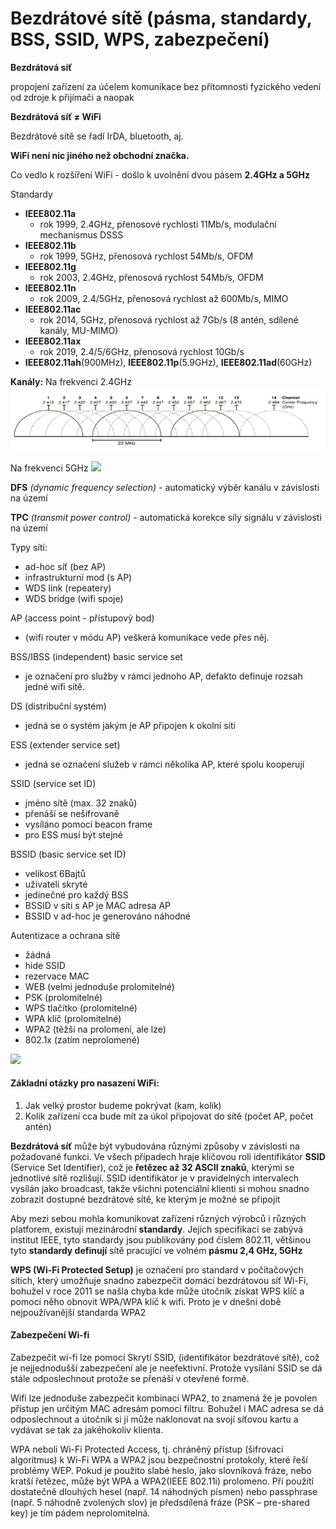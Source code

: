 # Bezdrátové sítě (pásma, standardy, BSS, SSID, WPS, zabezpečení)
**Bezdrátová síť**

propojení zařízení za účelem komunikace bez přítomnosti fyzického vedení od zdroje k přijímači a naopak

**Bezdrátová síť ≠ WiFi**

Bezdrátové sítě se řadí IrDA, bluetooth, aj.

**WiFi není nic jiného než obchodní značka.**

Co vedlo k rozšíření WiFi - došlo k uvolnění dvou pásem **2.4GHz a 5GHz**

Standardy
- **IEEE802.11a**
  - rok 1999, 2.4GHz, přenosové rychlosti 11Mb/s, modulační mechanismus DSSS
- **IEEE802.11b**
  - rok 1999, 5GHz, přenosová rychlost 54Mb/s, OFDM
- **IEEE802.11g**
  - rok 2003, 2.4GHz, přenosová rychlost 54Mb/s, OFDM
- **IEEE802.11n**
  - rok 2009, 2.4/5GHz, přenosová rychlost až 600Mb/s, MIMO
- **IEEE802.11ac**
  - rok 2014, 5GHz, přenosová rychlost až 7Gb/s (8 antén, sdílené kanály, MU-MIMO)
- **IEEE802.11ax**
  - rok 2019, 2.4/5/6GHz, přenosová rychlost 10Gb/s
- **IEEE802.11ah**(900MHz), **IEEE802.11p**(5.9GHz), **IEEE802.11ad**(60GHz)

**Kanály:**
Na frekvenci 2.4GHz
![](Aspose.Words.34b903bf-a74e-4c5b-8af5-d2c359748d1c.002.jpeg)

Na frekvenci 5GHz
![](Aspose.Words.34b903bf-a74e-4c5b-8af5-d2c359748d1c.003.png)

**DFS** *(dynamic frequency selection)* - automatický výběr kanálu v závislosti na území

**TPC** *(transmit power control)* - automatická korekce síly signálu v závislosti na území

Typy sítí:
- ad-hoc síť (bez AP)
- infrastrukturní mod (s AP)
- WDS link (repeatery)
- WDS bridge (wifi spoje)

AP (access point - přístupový bod)
- (wifi router v módu AP) veškerá komunikace vede přes něj.

BSS/IBSS (independent) basic service set
- je označení pro služby v rámci jednoho AP, defakto definuje rozsah jedné wifi sítě.

DS (distribuční systém)
- jedná se o systém jakým je AP připojen k okolní síti

ESS (extender service set)

- jedná se označení služeb v rámci několika AP, které spolu kooperují

SSID (service set ID)

- jméno sítě (max. 32 znaků)
- přenáší se nešifrovaně
- vysíláno pomocí beacon frame
- pro ESS musí být stejné

BSSID (basic service set ID)

- velikost 6Bajtů
- uživateli skryté
- jedinečné pro každý BSS
- BSSID v síti s AP je MAC adresa AP
- BSSID v ad-hoc je generováno náhodné

Autentizace a ochrana sítě

- žádná
- hide SSID
- rezervace MAC
- WEB (velmi jednoduše prolomitelné)
- PSK (prolomitelné)
- WPS tlačítko (prolomitelné)
- WPA klíč (prolomitelné)
- WPA2 (těžší na prolomení, ale lze)
- 802.1x (zatím neprolomené)

![](Aspose.Words.34b903bf-a74e-4c5b-8af5-d2c359748d1c.004.png)

#### Základní otázky pro nasazení WiFi:

1. Jak velký prostor budeme pokrývat (kam, kolik)
1. Kolik zařízení cca bude mít za úkol připojovat do sítě (počet AP, počet antén)

**Bezdrátová síť** může být vybudována různými způsoby v závislosti na požadované funkci. Ve všech případech hraje klíčovou roli identifikátor **SSID** (Service Set Identifier), což je **řetězec až 32 ASCII znaků**, kterými se jednotlivé sítě rozlišují. SSID identifikátor je v pravidelných intervalech vysílán jako broadcast, takže všichni potenciální klienti si mohou snadno zobrazit dostupné bezdrátové sítě, ke kterým je možné se připojit

Aby mezi sebou mohla komunikovat zařízení různých výrobců i různých platforem, existují mezinárodní **standardy**. Jejich specifikací se zabývá institut IEEE, tyto standardy jsou publikovány pod číslem 802.11, většinou tyto **standardy definují** sítě pracující ve volném **pásmu 2,4 GHz, 5GHz**

**WPS (Wi-Fi Protected Setup)** je označení pro standard v počítačových sítích, který umožňuje snadno zabezpečit domácí bezdrátovou síť Wi-Fi, bohužel v roce 2011 se našla chyba kde může útočník získat WPS klíč a pomocí něho obnovit WPA/WPA klíč k wifi. Proto je v dnešní době nejpoužívanější standarda WPA2

#### Zabezpečení Wi-fi

Zabezpečit wi-fi lze pomocí Skrytí SSID, (identifikátor bezdrátové sítě), což je nejjednodušší zabezpečení ale je neefektivní. Protože vysílání SSID se dá stále odposlechnout protože se přenáší v otevřené formě.

Wifi lze jednoduše zabezpečit kombinací WPA2, to znamená že je povolen přístup jen určitým MAC adresám pomocí filtru. Bohužel i MAC adresa se dá odposlechnout a útočník si jí může naklonovat na svojí síťovou kartu a vydávat se tak za jakéhokoliv klienta.

WPA neboli Wi-Fi Protected Access, tj. chráněný přístup (šifrovací algoritmus) k Wi-Fi WPA a WPA2 jsou bezpečnostní protokoly, které řeší problémy WEP. Pokud je použito slabé heslo, jako slovníková fráze, nebo kratší řetězec, může být WPA a WPA2(IEEE 802.11i) prolomeno. Při použití dostatečně dlouhých hesel (např. 14 náhodných písmen) nebo passphrase (např. 5 náhodně zvolených slov) je předsdílená fráze (PSK – pre-shared key) je tím pádem neprolomitelná.
